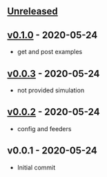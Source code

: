 <a name="unreleased"></a>
## [Unreleased]



<a name="v0.1.0"></a>
## [v0.1.0] - 2020-05-24

- get and post examples


<a name="v0.0.3"></a>
## [v0.0.3] - 2020-05-24

- not provided simulation


<a name="v0.0.2"></a>
## [v0.0.2] - 2020-05-24

- config and feeders


<a name="v0.0.1"></a>
## v0.0.1 - 2020-05-24

- Initial commit


[Unreleased]: https://github.com/ik-performance/gatling-blueprint.git/compare/v0.1.0...HEAD
[v0.1.0]: https://github.com/ik-performance/gatling-blueprint.git/compare/v0.0.3...v0.1.0
[v0.0.3]: https://github.com/ik-performance/gatling-blueprint.git/compare/v0.0.2...v0.0.3
[v0.0.2]: https://github.com/ik-performance/gatling-blueprint.git/compare/v0.0.1...v0.0.2
